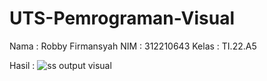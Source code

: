 # UTS-Pemrograman-Visual
Nama : Robby Firmansyah
NIM : 312210643
Kelas : TI.22.A5


Hasil : 
![ss output visual](https://github.com/user-attachments/assets/75a0c460-ff80-4a05-93b2-badcd5df3995)

